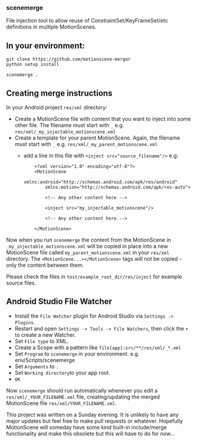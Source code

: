 ### scenemerge

File injection tool to allow reuse of ConstraintSet/KeyFrameSet/etc definitions in multiple MotionScenes.

## In your environment:

    git clone https://github.com/motionscene-merger
    python setup install

    scenemerge .


## Creating merge instructions
In your Android project `res/xml` directory:
- Create a MotionScene file with content that you want to inject into some other file. The filename must start with `_` e.g. `res/xml/_my_injectable_motionscene.xml`
- Create a template for your parent MotionScene. Again, the filename must start with `_` e.g. `res/xml/_my_parent_motionscene.xml`
  - add a line in this file with `<inject src="source_filename"/>` e.g:

    ```
        <?xml version="1.0" encoding="utf-8"?>
        <MotionScene
            xmlns:android="http://schemas.android.com/apk/res/android"
            xmlns:motion="http://schemas.android.com/apk/res-auto">
    
            <!-- Any other content here -->
        
            <inject src="my_injectable_motionscene"/>
    
            <!-- Any other content here -->
        
        </MotionScene>
    ```

Now when you run `scenemerge` the content from the MotionScene in `_my_injectable_motionscene.xml` will be copied in place into a new MotionScene file called `my_parent_motionscene.xml` in your `res/xml` directory. The `<MotionScene...></MotionScene>` tags will not be copied - only the content between them.

Please check the files in `test/example_root_dir/res/inject` for example source files.

## Android Studio File Watcher
- Install the `File Watcher` plugin for Android Studio via `Settings -> Plugins`.
- Restart and open `Settings -> Tools -> File Watchers`, then click the `+` to create a new Watcher.
- Set `File type` to XML.
- Create a Scope with a pattern like `file[app]:src/**/res/xml/_*.xml`
- Set `Program` to `scenemerge` in your environment. e.g. env/Scripts/scenemerge
- Set `Arguments` to `.`
- Set `Working directory`to your app root.
- `OK`

Now `scenemerge` should run automatically whenever you edit a `res/xml/_YOUR_FILENAME.xml` file,
creating/updating the merged MotionScene file `res/xml/YOUR_FILENAME.xml`.


This project was written on a Sunday evening. It is unlikely to have any major updates but feel free to make pull requests or whatever.
Hopefully MotionScene will someday have some kind built-in include/merge functionality and make this obsolete but this will have to do for now...


